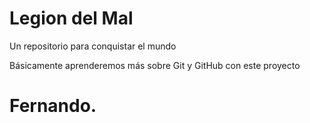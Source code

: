 # Legion del Mal

Un repositorio para conquistar el mundo

Básicamente aprenderemos más sobre Git y GitHub con este proyecto

# Fernando.

